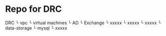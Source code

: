 # Repo for DRC

DRC
  └ vpc
  └ virtual machines
      └ AD
      └ Exchange
      └ xxxxx
      └ xxxxx
      └ xxxxx
  └ data-storage
      └ mysql
      └ xxxxx

